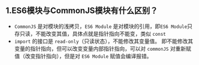 ## 1.ES6模块与CommonJS模块有什么区别？

- `CommonJS` 是对模块的浅拷贝，`ES6 Module` 是对模块的引用，即`ES6 Module`只存只读，不能改变其值，具体点就是指针指向不能变，类似 `const`
- `import` 的接口是 `read-only`（只读状态），不能修改其变量值。 即不能修改其变量的指针指向，但可以改变变量内部指针指向，可以对 `commonJS` 对重新赋值（改变指针指向），但是对 `ES6 Module` 赋值会编译报错。
